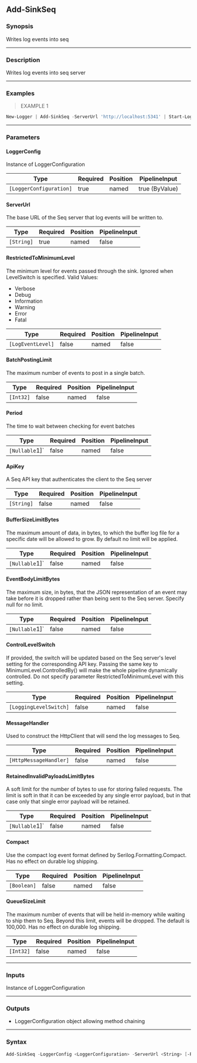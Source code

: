 Add-SinkSeq
-----------

### Synopsis
Writes log events into seq

---

### Description

Writes log events into seq server

---

### Examples
> EXAMPLE 1

```PowerShell
New-Logger | Add-SinkSeq -ServerUrl 'http://localhost:5341' | Start-Logger
```

---

### Parameters
#### **LoggerConfig**
Instance of LoggerConfiguration

|Type                   |Required|Position|PipelineInput |
|-----------------------|--------|--------|--------------|
|`[LoggerConfiguration]`|true    |named   |true (ByValue)|

#### **ServerUrl**
The base URL of the Seq server that log events will be written to.

|Type      |Required|Position|PipelineInput|
|----------|--------|--------|-------------|
|`[String]`|true    |named   |false        |

#### **RestrictedToMinimumLevel**
The minimum level for events passed through the sink. Ignored when LevelSwitch is specified.
Valid Values:

* Verbose
* Debug
* Information
* Warning
* Error
* Fatal

|Type             |Required|Position|PipelineInput|
|-----------------|--------|--------|-------------|
|`[LogEventLevel]`|false   |named   |false        |

#### **BatchPostingLimit**
The maximum number of events to post in a single batch.

|Type     |Required|Position|PipelineInput|
|---------|--------|--------|-------------|
|`[Int32]`|false   |named   |false        |

#### **Period**
The time to wait between checking for event batches

|Type          |Required|Position|PipelineInput|
|--------------|--------|--------|-------------|
|`[Nullable`1]`|false   |named   |false        |

#### **ApiKey**
A Seq API key that authenticates the client to the Seq server

|Type      |Required|Position|PipelineInput|
|----------|--------|--------|-------------|
|`[String]`|false   |named   |false        |

#### **BufferSizeLimitBytes**
The maximum amount of data, in bytes, to which the buffer log file for a specific date will be allowed to grow. By default no limit will be applied.

|Type          |Required|Position|PipelineInput|
|--------------|--------|--------|-------------|
|`[Nullable`1]`|false   |named   |false        |

#### **EventBodyLimitBytes**
The maximum size, in bytes, that the JSON representation of an event may take before it is dropped rather than being sent to the Seq server. Specify null for no limit.

|Type          |Required|Position|PipelineInput|
|--------------|--------|--------|-------------|
|`[Nullable`1]`|false   |named   |false        |

#### **ControlLevelSwitch**
If provided, the switch will be updated based on the Seq server's level setting 
for the corresponding API key. Passing the same key to MinimumLevel.ControlledBy() will make the whole pipeline
dynamically controlled. Do not specify parameter RestrictedToMinimumLevel with this setting.

|Type                  |Required|Position|PipelineInput|
|----------------------|--------|--------|-------------|
|`[LoggingLevelSwitch]`|false   |named   |false        |

#### **MessageHandler**
Used to construct the HttpClient that will send the log messages to Seq.

|Type                  |Required|Position|PipelineInput|
|----------------------|--------|--------|-------------|
|`[HttpMessageHandler]`|false   |named   |false        |

#### **RetainedInvalidPayloadsLimitBytes**
A soft limit for the number of bytes to use for storing failed requests. 
The limit is soft in that it can be exceeded by any single error payload, but in that case only that single error payload will be retained.

|Type          |Required|Position|PipelineInput|
|--------------|--------|--------|-------------|
|`[Nullable`1]`|false   |named   |false        |

#### **Compact**
Use the compact log event format defined by Serilog.Formatting.Compact. Has no effect on durable log shipping.

|Type       |Required|Position|PipelineInput|
|-----------|--------|--------|-------------|
|`[Boolean]`|false   |named   |false        |

#### **QueueSizeLimit**
The maximum number of events that will be held in-memory while waiting to ship them to Seq.
Beyond this limit, events will be dropped. The default is 100,000. Has no effect on durable log shipping.

|Type     |Required|Position|PipelineInput|
|---------|--------|--------|-------------|
|`[Int32]`|false   |named   |false        |

---

### Inputs
Instance of LoggerConfiguration

---

### Outputs
* LoggerConfiguration object allowing method chaining

---

### Syntax
```PowerShell
Add-SinkSeq -LoggerConfig <LoggerConfiguration> -ServerUrl <String> [-RestrictedToMinimumLevel {Verbose | Debug | Information | Warning | Error | Fatal}] [-BatchPostingLimit <Int32>] [-Period <Nullable`1>] [-ApiKey <String>] [-BufferSizeLimitBytes <Nullable`1>] [-EventBodyLimitBytes <Nullable`1>] [-ControlLevelSwitch <LoggingLevelSwitch>] [-MessageHandler <HttpMessageHandler>] [-RetainedInvalidPayloadsLimitBytes <Nullable`1>] [-Compact <Boolean>] [-QueueSizeLimit <Int32>] [<CommonParameters>]
```
